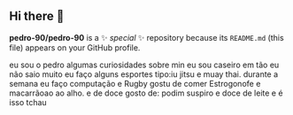 ## Hi there 👋


**pedro-90/pedro-90** is a ✨ _special_ ✨ repository because its `README.md` (this file) appears on your GitHub profile.


eu sou o pedro  algumas curiosidades sobre min 
eu sou caseiro em tão eu não saio muito 
eu faço alguns esportes tipo:iu jitsu e muay thai.
durante a semana eu faço computação e Rugby 
gostu de comer Estrogonofe e macarrãoao  ao alho.
e de doce gosto de: podim suspiro e doce de leite
e é isso tchau

